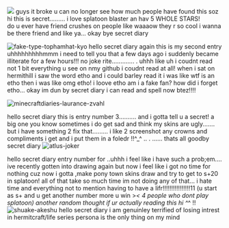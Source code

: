 ![](https://komarev.com/ghpvc/?username=your-LIVISSKU) guys it broke u can no longer see how much people have found this soz
hi this is secret......... i love splatoon blaster an hav 5 WHOLE STARS!  
do u ever have friend crushes on people like waaaow they r so cool i wanna be there friend and like ya... okay bye secret diary

![fake-type-tophamhat-kyo](https://github.com/LIVISSKU/livis-secret/assets/164212085/e8a39187-a839-4319-8d37-6836fee50708)
hello secret diary again this is my second entry uhhhhhhhhhmmm i need to tell you that a few days ago i suddenly became illiterate for a few hours!!! no joke rite............. . uhhh like uh i coudnt read not 1 bit everything u see on nmy github i coudnt read at all! when i sat on hermithill i saw the word etho and i could barley read it i was like wtf is an etho then i was like omg etho! i loove etho am i a fake fan? how did i forget etho... okay im dun by secret diary i can read and spell now btez!!!!

![minecraftdiaries-laurance-zvahl](https://github.com/user-attachments/assets/f9c2fe66-5511-4b2f-a0c0-005535621e60)

hello secret diary this is entry number 3.......... and i gotta tell u a secret! a big one you know sometimes i do get sad and think my skins are ugly....... but i have something 2 fix that......... i like 2 screenshot any crowns and compliments i get and i put them in a foledr !!^_^ .. . ...... thats all goodby secret diary
![atlus-joker](https://github.com/user-attachments/assets/1f3baa0a-19b5-462e-8a83-caa0748cd839)

hello secret diary entry number for ..uhhh i feel like i have such a prob;em.... ive recently gotten into drawing again but now i feel like i got no time for nothing cuz now i gotta ,make pony town skins draw and try to get to s+20 in splatoon! all of that take so much time im not doing any of that... i hate time and everything not to mention having to have a lifr!!!!!!!!!!!!!!!!11 (u start as s+ and u get another number more u win >_< 4 people who dont play splatoon) another random thought if ur actually reading this hi ^_^ !!
![shuake-akeshu](https://github.com/user-attachments/assets/fa6fb072-21eb-4480-8441-856d233b8060)
hello secret diary i am genuinley terrified of losing intrest in hermitcraft/life series persona is the only thing on my mind
